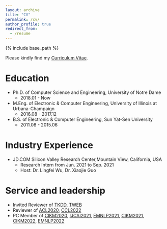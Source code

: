 ```yaml
---
layout: archive
title: "CV"
permalink: /cv/
author_profile: true
redirect_from:
  - /resume
---
```


{% include base_path %}

Please kindly find my [Curriculum Vitae](/files/Qingkai_CV.pdf).

Education
======
* Ph.D. of Computer Science and Engineering, University of Notre Dame
  * 2018.01 - Now
* M.Eng. of Electronic & Computer Engineering, University of Illinois at Urbana-Champaign
  * 2016.08 - 2017.12
* B.S. of Electronic & Computer Engineering, Sun Yat-Sen University
  * 2011.08 - 2015.06

Industry Experience
======
* JD.COM Silicon Valley Research Center,Mountain View, California, USA
  * Research Intern from Jun. 2021 to Sep. 2021
  * Host: Dr. Lingfei Wu, Dr. Xiaojie Guo

Service and leadership
======
* Invited Reviewer of [TKDD](https://tkdd.acm.org), [TWEB](https://dl.acm.org/journal/tweb)
* Reviewer of [ACL2020](https://acl2020.org), [CCL2022](http://cips-cl.org/static/CCL2022/index.html)
* PC Member of [CIKM2020](https://cikm2020.org), [IJCAI2021](https://ijcai-21.org), [EMNLP2021](https://2021.emnlp.org), [CIKM2021](https://www.cikm2021.org), [CIKM2022](https://www.cikm2022.org/), [EMNLP2022](https://2022.emnlp.org/)
